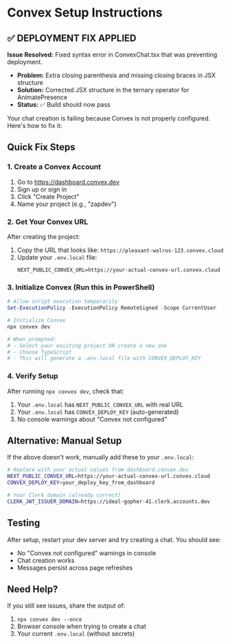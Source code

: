 # Convex Setup Instructions

## ✅ DEPLOYMENT FIX APPLIED

**Issue Resolved:** Fixed syntax error in ConvexChat.tsx that was preventing deployment.
- **Problem:** Extra closing parenthesis and missing closing braces in JSX structure
- **Solution:** Corrected JSX structure in the ternary operator for AnimatePresence
- **Status:** ✅ Build should now pass

Your chat creation is failing because Convex is not properly configured. Here's how to fix it:

## Quick Fix Steps

### 1. Create a Convex Account
1. Go to https://dashboard.convex.dev
2. Sign up or sign in
3. Click "Create Project"
4. Name your project (e.g., "zapdev")

### 2. Get Your Convex URL
After creating the project:
1. Copy the URL that looks like: `https://pleasant-walrus-123.convex.cloud`
2. Update your `.env.local` file:
   ```
   NEXT_PUBLIC_CONVEX_URL=https://your-actual-convex-url.convex.cloud
   ```

### 3. Initialize Convex (Run this in PowerShell)
```powershell
# Allow script execution temporarily
Set-ExecutionPolicy -ExecutionPolicy RemoteSigned -Scope CurrentUser

# Initialize Convex
npx convex dev

# When prompted:
# - Select your existing project OR create a new one
# - Choose TypeScript
# - This will generate a .env.local file with CONVEX_DEPLOY_KEY
```

### 4. Verify Setup
After running `npx convex dev`, check that:
1. Your `.env.local` has `NEXT_PUBLIC_CONVEX_URL` with real URL
2. Your `.env.local` has `CONVEX_DEPLOY_KEY` (auto-generated)
3. No console warnings about "Convex not configured"

## Alternative: Manual Setup

If the above doesn't work, manually add these to your `.env.local`:

```bash
# Replace with your actual values from dashboard.convex.dev
NEXT_PUBLIC_CONVEX_URL=https://your-actual-convex-url.convex.cloud
CONVEX_DEPLOY_KEY=your_deploy_key_from_dashboard

# Your Clerk domain (already correct)
CLERK_JWT_ISSUER_DOMAIN=https://ideal-gopher-41.clerk.accounts.dev
```

## Testing

After setup, restart your dev server and try creating a chat. You should see:
- No "Convex not configured" warnings in console
- Chat creation works
- Messages persist across page refreshes

## Need Help?

If you still see issues, share the output of:
1. `npx convex dev --once`
2. Browser console when trying to create a chat
3. Your current `.env.local` (without secrets)